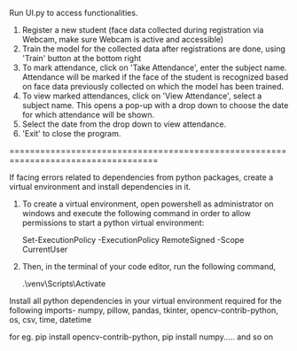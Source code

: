 Run UI.py to access functionalities.

1. Register a new student (face data collected during registration via Webcam, make sure Webcam is active and accessible)
2. Train the model for the collected data after registrations are done, using 'Train' button at the bottom right
3. To mark attendance, click on 'Take Attendance', enter the subject name. Attendance will be marked if the face of the student is recognized based on face data previously collected on which the model has been trained.
4. To view marked attendances, click on 'View Attendance', select a subject name. This opens a pop-up with a drop down to choose the date for which attendance will be shown.
5. Select the date from the drop down to view attendance.
6. 'Exit' to close the program.

===================================================================================

If facing errors related to dependencies from python packages, create a virtual environment and install dependencies in it.

1. To create a virtual environment, open powershell as administrator on windows and execute the following command in order to allow permissions to start a python virtual environment:

    Set-ExecutionPolicy -ExecutionPolicy RemoteSigned -Scope CurrentUser

2. Then, in the terminal of your code editor, run the following command,

    .\venv\Scripts\Activate


Install all python dependencies in your virtual environment required for the following imports-
numpy, pillow, pandas, tkinter, opencv-contrib-python, os, csv, time, datetime

for eg. pip install opencv-contrib-python,
pip install numpy..... and so on
